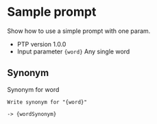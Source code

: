 # Sample prompt

Show how to use a simple prompt with one param.

-   PTP version 1.0.0
-   Input parameter `{word}` Any single word

## Synonym

Synonym for word

```prompttemplate
Write synonym for "{word}"
```

`-> {wordSynonym}`

<!--
TODO: [🧠] Figure out less simmilar word for "single", "simple" and "sample"
-->
